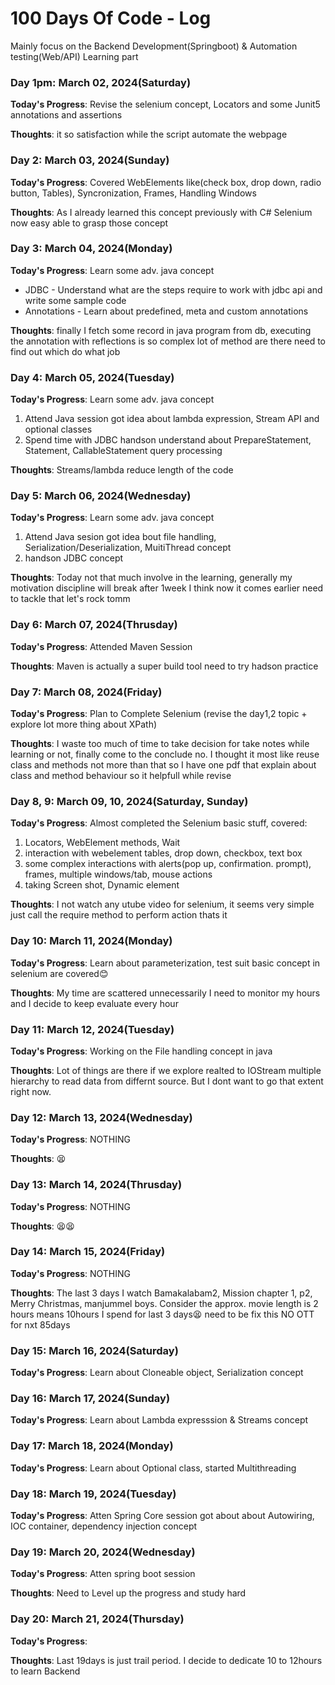 # 100 Days Of Code - Log
Mainly focus on the Backend Development(Springboot) & Automation testing(Web/API) Learning part

### Day 1pm: March 02, 2024(Saturday) 

**Today's Progress**: Revise the selenium concept, Locators and some Junit5 annotations and assertions

**Thoughts**: it so satisfaction while the script automate the webpage

### Day 2: March 03, 2024(Sunday) 

**Today's Progress**: Covered WebElements like(check box, drop down, radio button, Tables), Syncronization, Frames, Handling Windows

**Thoughts**: As I already learned this concept previously with C# Selenium now easy able to grasp those concept

### Day 3: March 04, 2024(Monday) 

**Today's Progress**: Learn some adv. java concept
* JDBC - Understand what are the steps require to work with jdbc api and write some sample code
* Annotations - Learn about predefined, meta and custom annotations

**Thoughts**: finally I fetch some record in java program from db, executing the annotation with reflections is so complex lot of method are there need to find out which do what job

### Day 4: March 05, 2024(Tuesday) 

**Today's Progress**: Learn some adv. java concept
1. Attend Java session got idea about lambda expression, Stream API and optional classes
2. Spend time with JDBC handson understand about PrepareStatement, Statement, CallableStatement query processing

**Thoughts**: Streams/lambda reduce length of the code

### Day 5: March 06, 2024(Wednesday) 

**Today's Progress**: Learn some adv. java concept
1. Attend Java sesion got idea bout file handling, Serialization/Deserialization, MuitiThread concept
2. handson JDBC concept 

**Thoughts**: Today not that much involve in the learning, generally my motivation discipline will break after 1week I think now it comes earlier need to tackle that let's rock tomm

### Day 6: March 07, 2024(Thrusday) 

**Today's Progress**: Attended Maven Session

**Thoughts**: Maven is actually a super build tool need to try hadson practice

### Day 7: March 08, 2024(Friday) 

**Today's Progress**: Plan to Complete Selenium (revise the day1,2 topic + explore lot more thing about XPath)

**Thoughts**: I waste too much of time to take decision for take notes while learning or not, finally come to the conclude no. I thought it most like reuse class and methods not more than that so I have one pdf that explain about class and method behaviour so it helpfull while revise

### Day 8, 9: March 09, 10, 2024(Saturday, Sunday) 

**Today's Progress**: Almost completed the Selenium basic stuff, covered:
1. Locators, WebElement methods, Wait 
2. interaction with webelement tables, drop down, checkbox, text box
3. some complex interactions with alerts(pop up, confirmation. prompt), frames, multiple windows/tab, mouse actions
4. taking Screen shot, Dynamic element

**Thoughts**: I not watch any utube video for selenium, it seems very simple just call the require method to perform action thats it

### Day 10: March 11, 2024(Monday) 

**Today's Progress**: Learn about parameterization, test suit basic concept in selenium are covered😊

**Thoughts**: My time are scattered unnecessarily I need to monitor my hours and I decide to keep evaluate every hour

### Day 11: March 12, 2024(Tuesday) 

**Today's Progress**: Working on the File handling concept in java

**Thoughts**: Lot of things are there if we explore realted to IOStream multiple hierarchy to read data from differnt source. But I dont want to go that extent right now. 

### Day 12: March 13, 2024(Wednesday) 

**Today's Progress**: NOTHING

**Thoughts**: 😫

### Day 13: March 14, 2024(Thrusday) 

**Today's Progress**: NOTHING

**Thoughts**: 😫😫

### Day 14: March 15, 2024(Friday) 

**Today's Progress**: NOTHING

**Thoughts**: The last 3 days I watch Bamakalabam2, Mission chapter 1, p2, Merry Christmas, manjummel boys. Consider the approx. movie length is 2 hours means 10hours I spend for last 3 days😫 need to be fix this NO OTT for nxt 85days

### Day 15: March 16, 2024(Saturday) 

**Today's Progress**: Learn about Cloneable object, Serialization concept

### Day 16: March 17, 2024(Sunday) 

**Today's Progress**: Learn about Lambda expresssion & Streams concept

### Day 17: March 18, 2024(Monday) 

**Today's Progress**: Learn about Optional class, started Multithreading

### Day 18: March 19, 2024(Tuesday) 

**Today's Progress**: Atten Spring Core session got about about Autowiring, IOC container, dependency injection concept

### Day 19: March 20, 2024(Wednesday) 

**Today's Progress**: Atten spring boot session 

**Thoughts**: Need to Level up the progress and study hard

### Day 20: March 21, 2024(Thursday) 

**Today's Progress**:

**Thoughts**: Last 19days is just trail period. I decide to dedicate 10 to 12hours to learn Backend
